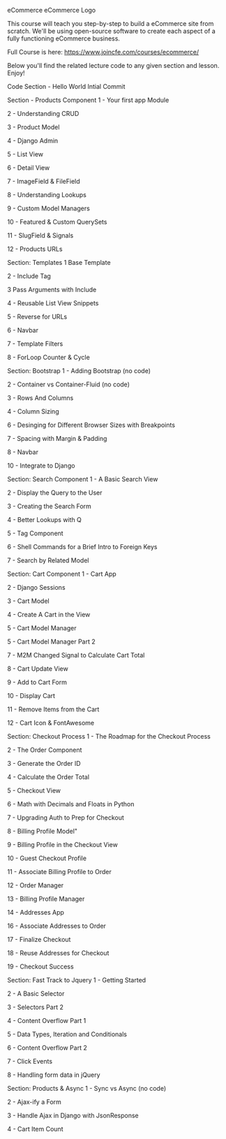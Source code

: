 eCommerce
eCommerce Logo

This course will teach you step-by-step to build a eCommerce site from scratch. We'll be using open-source software to create each aspect of a fully functioning eCommerce business.

Full Course is here: https://www.joincfe.com/courses/ecommerce/

Below you'll find the related lecture code to any given section and lesson. Enjoy!

Code
Section - Hello World
Intial Commit

Section - Products Component
1 - Your first app Module

2 - Understanding CRUD

3 - Product Model

4 - Django Admin

5 - List View

6 - Detail View

7 - ImageField & FileField

8 - Understanding Lookups

9 - Custom Model Managers

10 - Featured & Custom QuerySets

11 - SlugField & Signals

12 - Products URLs

Section: Templates
1 Base Template

2 - Include Tag

3 Pass Arguments with Include

4 - Reusable List View Snippets

5 - Reverse for URLs

6 - Navbar

7 - Template Filters

8 - ForLoop Counter & Cycle

Section: Bootstrap
1 - Adding Bootstrap (no code)

2 - Container vs Container-Fluid (no code)

3 - Rows And Columns

4 - Column Sizing

6 - Desinging for Different Browser Sizes with Breakpoints

7 - Spacing with Margin & Padding

8 - Navbar

10 - Integrate to Django

Section: Search Component
1 - A Basic Search View

2 - Display the Query to the User

3 - Creating the Search Form

4 - Better Lookups with Q

5 - Tag Component

6 - Shell Commands for a Brief Intro to Foreign Keys

7 - Search by Related Model

Section: Cart Component
1 - Cart App

2 - Django Sessions

3 - Cart Model

4 - Create A Cart in the View

5 - Cart Model Manager

5 - Cart Model Manager Part 2

7 - M2M Changed Signal to Calculate Cart Total

8 - Cart Update View

9 - Add to Cart Form

10 - Display Cart

11 - Remove Items from the Cart

12 - Cart Icon & FontAwesome

Section: Checkout Process
1 - The Roadmap for the Checkout Process

2 - The Order Component

3 - Generate the Order ID

4 - Calculate the Order Total

5 - Checkout View

6 - Math with Decimals and Floats in Python

7 - Upgrading Auth to Prep for Checkout

8 - Billing Profile Model"

9 - Billing Profile in the Checkout View

10 - Guest Checkout Profile

11 - Associate Billing Profile to Order

12 - Order Manager

13 - Billing Profile Manager

14 - Addresses App

16 - Associate Addresses to Order

17 - Finalize Checkout

18 - Reuse Addresses for Checkout

19 - Checkout Success

Section: Fast Track to Jquery
1 - Getting Started

2 - A Basic Selector

3 - Selectors Part 2

4 - Content Overflow Part 1

5 - Data Types, Iteration and Conditionals

6 - Content Overflow Part 2

7 - Click Events

8 - Handling form data in jQuery

Section: Products & Async
1 - Sync vs Async (no code)

2 - Ajax-ify a Form

3 - Handle Ajax in Django with JsonResponse

4 - Cart Item Count
